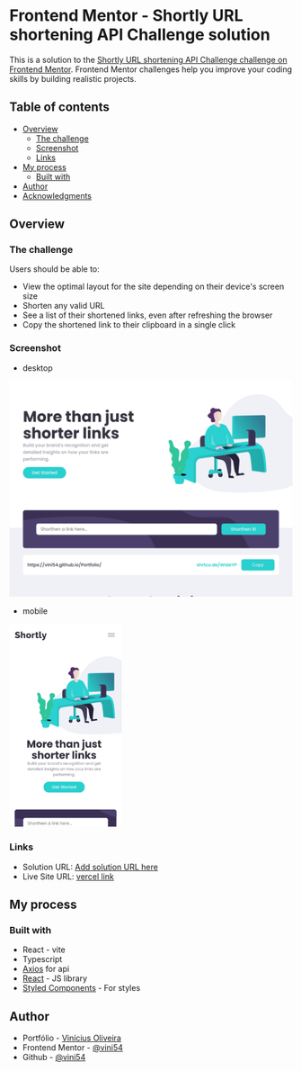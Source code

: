 # Frontend Mentor - Shortly URL shortening API Challenge solution

This is a solution to the [Shortly URL shortening API Challenge challenge on Frontend Mentor](https://www.frontendmentor.io/challenges/url-shortening-api-landing-page-2ce3ob-G). Frontend Mentor challenges help you improve your coding skills by building realistic projects.

## Table of contents

- [Overview](#overview)
  - [The challenge](#the-challenge)
  - [Screenshot](#screenshot)
  - [Links](#links)
- [My process](#my-process)
  - [Built with](#built-with)
- [Author](#author)
- [Acknowledgments](#acknowledgments)

## Overview

### The challenge

Users should be able to:

- View the optimal layout for the site depending on their device's screen size
- Shorten any valid URL
- See a list of their shortened links, even after refreshing the browser
- Copy the shortened link to their clipboard in a single click

### Screenshot

- desktop

![](./src/assets/screenchot-desktop.png)

- mobile 

<img width="200" src="./src/assets/screenshot-mobile.png" alt="screenshot" />

### Links

- Solution URL: [Add solution URL here](https://your-solution-url.com)
- Live Site URL: [vercel link](url-shortening-woad.vercel.app)

## My process

### Built with

- React - vite
- Typescript
- [Axios](https://axios-http.com/) for api
- [React](https://reactjs.org/) - JS library
- [Styled Components](https://styled-components.com/) - For styles

## Author

- Portfólio - [Vinícius Oliveira](https://vini54.github.io/Portfolio/)
- Frontend Mentor - [@vini54](https://www.frontendmentor.io/profile/vini54)
- Github - [@vini54](https://github.com/vini54)
